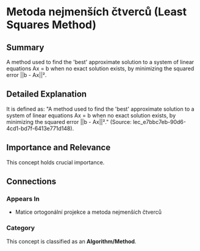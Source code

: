# Metoda nejmenších čtverců (Least Squares Method)

## Summary
A method used to find the 'best' approximate solution to a system of linear equations Ax = b when no exact solution exists, by minimizing the squared error ||b - Ax||².

## Detailed Explanation
It is defined as: "A method used to find the 'best' approximate solution to a system of linear equations Ax = b when no exact solution exists, by minimizing the squared error ||b - Ax||²." (Source: lec_e7bbc7eb-90d6-4cd1-bd7f-6413e771d148).

## Importance and Relevance
This concept holds crucial importance.

## Connections
### Appears In
* Matice ortogonální projekce a metoda nejmenších čtverců

### Category
This concept is classified as an **Algorithm/Method**.